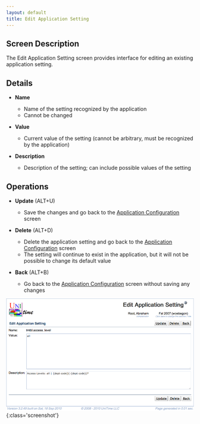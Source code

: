 ```yaml
---
layout: default
title: Edit Application Setting
---
```



## Screen Description


 The Edit Application Setting screen provides interface for editing an existing application setting.

## Details

* **Name**
	* Name of the setting recognized by the application
	* Cannot be changed

* **Value**
	* Current value of the setting (cannot be arbitrary, must be recognized by the application)

* **Description**
	* Description of the setting; can include possible values of the setting

## Operations

* **Update** (ALT+U)
	* Save the changes and go back to the [Application Configuration](application-configuration) screen

* **Delete** (ALT+D)
	* Delete the application setting and go back to the [Application Configuration](application-configuration) screen
	* The setting will continue to exist in the application, but it will not be possible to change its default value

* **Back** (ALT+B)
	* Go back to the [Application Configuration](application-configuration) screen without saving any changes


![Edit Application Setting](images/edit-application-setting-1.png){:class='screenshot'}
